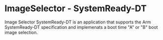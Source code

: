 # ImageSelector - SystemReady-DT
Image Selector SystemReady-DT is an application that supports the Arm SystemReady-DT specification
and implemenats a boot time "A" or "B" boot image selection.
